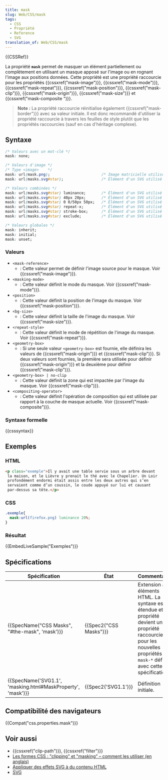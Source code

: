 ```yaml
---
title: mask
slug: Web/CSS/mask
tags:
  - CSS
  - Propriété
  - Reference
  - SVG
translation_of: Web/CSS/mask
---
```

{{CSSRef}}

La propriété **`mask`** permet de masquer un élément partiellement ou complètement en utilisant un masque apposé sur l'image ou en rognant l'image aux positions données. Cette propriété est une propriété raccourcie pour les propriétés {{cssxref("mask-image")}}, {{cssxref("mask-mode")}}, {{cssxref("mask-repeat")}}, {{cssxref("mask-position")}}, {{cssxref("mask-clip")}}, {{cssxref("mask-origin")}}, {{cssxref("mask-size")}} et {{cssxref("mask-composite ")}}.

> **Note :** La propriété raccourcie réinitialise également {{cssxref("mask-border")}} avec sa valeur initiale. Il est donc recommandé d'utiliser la propriété raccourcie à travers les feuilles de style plutôt que les propriétés raccourcies (sauf en cas d'héritage complexe).

## Syntaxe

```css
/* Valeurs avec un mot-clé */
mask: none;

/* Valeurs d'image */
/* Type <image>    */
mask: url(mask.png);                       /* Image matricielle utilisée comme masque */
mask: url(masks.svg#star);                 /* Élément d'un SVG utilisé comme masque */

/* Valeurs combinées */
mask: url(masks.svg#star) luminance;       /* Élément d'un SVG utilisé comme masque de luminance */
mask: url(masks.svg#star) 40px 20px;       /* Élément d'un SVG utilisé comme masque positioné à 40px du haut et 20px de la gauche */
mask: url(masks.svg#star) 0 0/50px 50px;   /* Élément d'un SVG utilisé comme masque avec une hauteur et largeur de 50px */
mask: url(masks.svg#star) repeat-x;        /* Élément d'un SVG utilisé comme masque répété horizontalement */
mask: url(masks.svg#star) stroke-box;      /* Élément d'un SVG utilisé comme masque étendu à la boîte contenu dans le contour */
mask: url(masks.svg#star) exclude;         /* Élément d'un SVG utilisé comme masque et combiné avec l'arrière-plan pour les parties qui ne se chevauchent pas */

/* Valeurs globales */
mask: inherit;
mask: initial;
mask: unset;
```

### Valeurs

- `<mask-reference>`
  - : Cette valeur permet de définir l'image source pour le masque. Voir {{cssxref("mask-image")}}.
- `<masking-mode>`
  - : Cette valeur définit le mode du masque. Voir {{cssxref("mask-mode")}}.
- `<position>`
  - : Cette valeur définit la position de l'image du masque. Voir {{cssxref("mask-position")}}.
- `<bg-size>`
  - : Cette valeur définit la taille de l'image du masque. Voir {{cssxref("mask-size")}}.
- `<repeat-style>`
  - : Cette valeur définit le mode de répétition de l'image du masque. Voir {{cssxref("mask-repeat")}}.
- `<geometry-box>`
  - : Si une seule valeur `<geometry-box>` est fournie, elle définira les valeurs de {{cssxref("mask-origin")}} et {{cssxref("mask-clip")}}. Si deux valeurs sont fournies, la première sera utilisée pour définir {{cssxref("mask-origin")}} et la deuxième pour définir {{cssxref("mask-clip")}}.
- `<geometry-box> | no-clip`
  - : Cette valeur définit la zone qui est impactée par l'image du masque. Voir {{cssxref("mask-clip")}}.
- `<compositing-operator>`
  - : Cette valeur définit l'opération de composition qui est utilisée par rapport à la couche de masque actuelle. Voir {{cssxref("mask-composite")}}.

### Syntaxe formelle

{{csssyntax}}

## Exemples

### HTML

```html
<p class="exemple">Il y avait une table servie sous un arbre devant
 la maison, et le Lièvre y prenait le thé avec le Chapelier. Un Loir
 profondément endormi était assis entre les deux autres qui s’en
 servaient comme d’un coussin, le coude appuyé sur lui et causant
 par-dessus sa tête.</p>
```

### CSS

```css
.exemple{
  mask:url(firefox.png) luminance 20%;
}
```

### Résultat

{{EmbedLiveSample("Exemples")}}

## Spécifications

| Spécification                                                                    | État                         | Commentaires                                                                                                                                                                   |
| -------------------------------------------------------------------------------- | ---------------------------- | ------------------------------------------------------------------------------------------------------------------------------------------------------------------------------ |
| {{SpecName("CSS Masks", "#the-mask", 'mask')}}                     | {{Spec2("CSS Masks")}} | Extension aux éléments HTML. La syntaxe est étendue et la propriété devient une propriété raccourcie pour les nouvelles propriétés `mask-*` définies avec cette spécification. |
| {{SpecName('SVG1.1', 'masking.html#MaskProperty', 'mask')}} | {{Spec2('SVG1.1')}}     | Définition initiale.                                                                                                                                                           |

## Compatibilité des navigateurs

{{Compat("css.properties.mask")}}

## Voir aussi

- {{cssxref("clip-path")}}, {{cssxref("filter")}}
- [Les formes CSS : "clipping" et "masking" – comment les utiliser (en anglais)](https://hacks.mozilla.org/2017/06/css-shapes-clipping-and-masking/)
- [Appliquer des effets SVG à du contenu HTML](/fr/docs/Applying_SVG_effects_to_HTML_content)
- [SVG](/fr/docs/Web/SVG)
